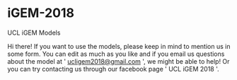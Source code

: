 # iGEM-2018
UCL iGEM Models

Hi there! If you want to use the models, please keep in mind to mention us in some form.
You can edit as much as you like and if you email us questions about the model at ' ucligem2018@gmail.com ', we might be able to help!
Or you can try contacting us through our facebook page ' UCL iGEM 2018 '.

